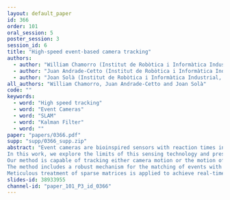 ```yaml
---
layout: default_paper
id: 366
order: 101
oral_session: 5
poster_session: 3
session_id: 6
title: "High-speed event-based camera tracking"
authors:
  - author: "William Chamorro (Institut de Robòtica i Informàtica Industrial, CSIC-UPC)"
  - author: "Juan Andrade-Cetto (Institut de Robòtica i Informàtica Industrial CSIC-UPC)"
  - author: "Joan Solà (Institut de Robòtica i Informàtica Industrial, CSIC-UPC)"
all_authors: "William Chamorro, Juan Andrade-Cetto and Joan Solà"
code: ""
keywords:
  - word: "High speed tracking"
  - word: "Event Cameras"
  - word: "SLAM"
  - word: "Kalman Filter"
  - word: ""
paper: "papers/0366.pdf"
supp: "supp/0366_supp.zip"
abstract: "Event cameras are bioinspired sensors with reaction times in the order of microseconds. This property makes them appealing for use in highly-dynamic computer vision applications. 
In this work, we explore the limits of this sensing technology and present an ultra-fast tracking algorithm able to estimate six-degree-of-freedom motion with dynamics over 25.8g, at a throughput of 10kHz, processing over a million events per second. 
Our method is capable of tracking either camera motion or the motion of an object in front of it, using an error-state Kalman filter formulated in a Lie-theoretic sense. 
The method includes a robust mechanism for the matching of events with projected line segments with very fast outlier rejection. 
Meticulous treatment of sparse matrices is applied to achieve real-time performance. Different motion models of varying complexity are considered for the sake of comparison and performance analysis."
slides-id: 38933955
channel-id: "paper_101_P3_id_0366"
---
```

